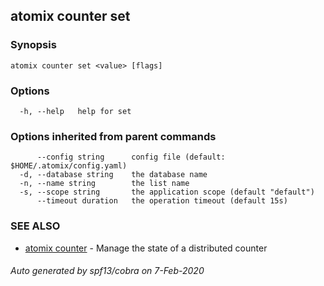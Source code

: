 ## atomix counter set



### Synopsis



```
atomix counter set <value> [flags]
```

### Options

```
  -h, --help   help for set
```

### Options inherited from parent commands

```
      --config string      config file (default: $HOME/.atomix/config.yaml)
  -d, --database string    the database name
  -n, --name string        the list name
  -s, --scope string       the application scope (default "default")
      --timeout duration   the operation timeout (default 15s)
```

### SEE ALSO

* [atomix counter](atomix_counter.md)	 - Manage the state of a distributed counter

###### Auto generated by spf13/cobra on 7-Feb-2020
